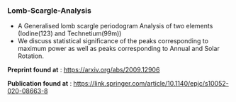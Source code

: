 ### Lomb-Scargle-Analysis
* A Generalised lomb scargle periodogram Analysis of two elements (Iodine(123) and Technetium(99m))
* We discuss statistical significance of the peaks corresponding to maximum power as well as peaks corresponding to Annual and Solar Rotation. 

**Preprint found at** : https://arxiv.org/abs/2009.12906

**Publication found at** : https://link.springer.com/article/10.1140/epjc/s10052-020-08663-8
